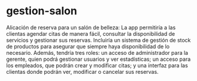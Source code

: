 # gestion-salon
Alicación de reserva para un salón de belleza:
La app permitiría a las clientas agendar citas de manera fácil, consultar la disponibilidad de servicios y gestionar sus reservas. Incluiría un sistema de gestión de stock de productos para asegurar que siempre haya disponibilidad de lo necesario. Además, tendría tres roles: un acceso de administrador para la gerente, quien podrá gestionar usuarios y ver estadísticas; un acceso para los empleados, que podrán crear y modificar citas; y una interfaz para las clientas donde podrán ver, modificar o cancelar sus reservas.